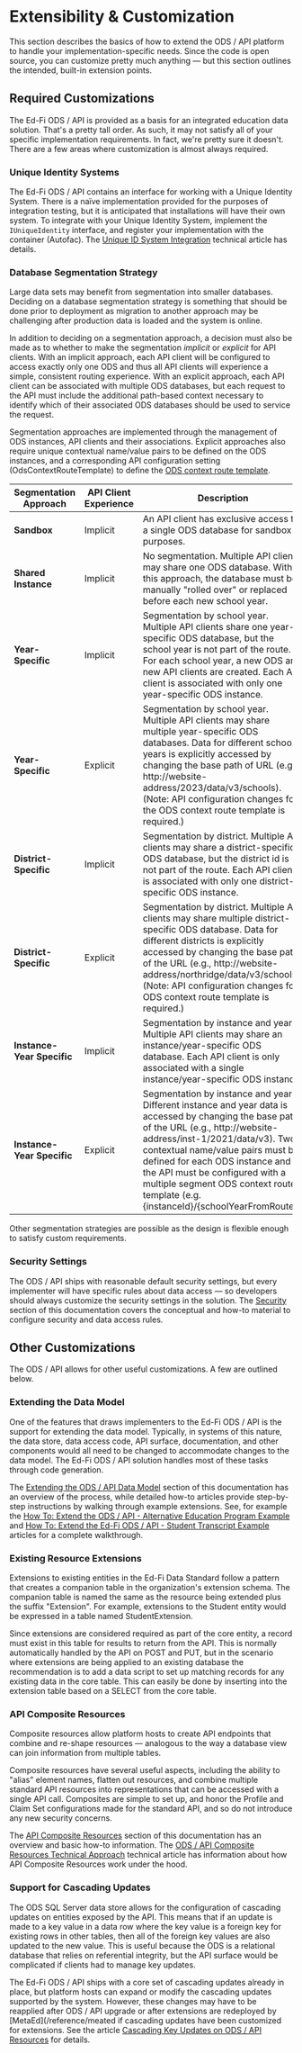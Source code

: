 # Extensibility & Customization

This section describes the basics of how to extend the ODS / API platform to
handle your implementation-specific needs. Since the code is open source, you
can customize pretty much anything — but this section outlines the intended,
built-in extension points.

## Required Customizations

The Ed-Fi ODS / API is provided as a basis for an integrated education data
solution. That's a pretty tall order. As such, it may not satisfy all of your
specific implementation requirements. In fact, we're pretty sure it doesn't.
There are a few areas where customization is almost always required.

### Unique Identity Systems

The Ed-Fi ODS / API contains an interface for working with a Unique Identity
System. There is a naïve implementation provided for the purposes of integration
testing, but it is anticipated that installations will have their own system. To
integrate with your Unique Identity System, implement the `IUniqueIdentity`
interface, and register your implementation with the container (Autofac). The
[Unique ID System
Integration](../../technical-articles/unique-id-system-integration.md)
technical article has details.

### Database Segmentation Strategy

Large data sets may benefit from segmentation into smaller databases. Deciding
on a database segmentation strategy is something that should be done prior to
deployment as migration to another approach may be challenging after production
data is loaded and the system is online.

In addition to deciding on a segmentation approach, a decision must also be made
as to whether to make the segmentation _implicit_ or _explicit_ for API clients.
With an implicit approach, each API client will be configured to access exactly
only one ODS and thus all API clients will experience a simple, consistent
routing experience. With an explicit approach, each API client can be associated
with multiple ODS databases, but each request to the API must include the
additional path-based context necessary to identify which of their associated
ODS databases should be used to service the request.

Segmentation approaches are implemented through the management of ODS instances,
API clients and their associations. Explicit approaches also require unique
contextual name/value pairs to be defined on the ODS instances, and a
corresponding API configuration setting (OdsContextRouteTemplate) to define the
[ODS context route template](../configuration/context-based-routing-for-year-specific-ods.md).

| Segmentation Approach | API Client Experience | Description |
| --- | --- | --- |
| **Sandbox** | Implicit | An API client has exclusive access to a single ODS database for sandbox purposes. |
| **Shared Instance** | Implicit | No segmentation. Multiple API clients may share one ODS database. With this approach, the database must be manually "rolled over" or replaced before each new school year. |
| **Year-Specific** | Implicit | Segmentation by school year. Multiple API clients share one year-specific ODS database, but the school year is not part of the route. For each school year, a new ODS and new API clients are created. Each API client is associated with only one year-specific ODS instance. |
| **Year-Specific** | Explicit | Segmentation by school year. Multiple API clients may share multiple year-specific ODS databases. Data for different school years is explicitly accessed by changing the base path of URL (e.g., http://website-address/2023/data/v3/schools). (Note: API configuration changes for the ODS context route template is required.) |
| **District-Specific** | Implicit | Segmentation by district. Multiple API clients may share a district-specific ODS database, but the district id is not part of the route. Each API client is associated with only one district-specific ODS instance. |
| **District-Specific** | Explicit | Segmentation by district. Multiple API clients may share multiple district-specific ODS database. Data for different districts is explicitly accessed by changing the base path of the URL (e.g., http://website-address/northridge/data/v3/schools). (Note: API configuration changes for ODS context route template is required.) |
| **Instance-Year Specific** | Implicit | Segmentation by instance and year. Multiple API clients may share an instance/year-specific ODS database. Each API client is only associated with a single instance/year-specific ODS instance. |
| **Instance-Year Specific** | Explicit | Segmentation by instance and year. Different instance and year data is accessed by changing the base path of the URL (e.g., http://website-address/inst-1/2021/data/v3). Two contextual name/value pairs must be defined for each ODS instance and the API must be configured with a multiple segment ODS context route template (e.g. {instanceId}/{schoolYearFromRoute}). |

Other segmentation strategies are possible as the design is flexible enough to
satisfy custom requirements.

### Security Settings

The ODS / API ships with reasonable default security settings, but every
implementer will have specific rules about data access — so developers should
always customize the security settings in the solution. The
[Security](../security/readme.md) section
of this documentation covers the conceptual and how-to material to configure
security and data access rules.

## Other Customizations

The ODS / API allows for other useful customizations. A few are outlined below.

### Extending the Data Model

One of the features that draws implementers to the Ed-Fi ODS / API is the
support for extending the data model. Typically, in systems of this nature, the
data store, data access code, API surface, documentation, and other components
would all need to be changed to accommodate changes to the data model. The Ed-Fi
ODS / API solution handles most of these tasks through code generation.

The [Extending the ODS / API Data
Model](./extending-the-ods-api-data-model.md) section of this documentation has
an overview of the process, while detailed how-to articles provide step-by-step
instructions by walking through example extensions. See, for example the [How
To: Extend the ODS / API - Alternative Education Program
Example](../../how-to-guides/how-to-extend-the-ed-fi-ods-api-alternative-education-program-example.md)
and [How To: Extend the Ed-Fi ODS / API - Student Transcript
Example](../../how-to-guides/how-to-extend-the-ed-fi-ods-api-student-transcript-example.md)
articles for a complete walkthrough.

### Existing Resource Extensions

Extensions to existing entities in the Ed-Fi Data Standard follow a pattern that
creates a companion table in the organization's extension schema. The companion
table is named the same as the resource being extended plus the suffix
"Extension". For example, extensions to the Student entity would be expressed in
a table named StudentExtension.

Since extensions are considered required as part of the core entity, a record
must exist in this table for results to return from the API. This is normally
automatically handled by the API on POST and PUT, but in the scenario where
extensions are being applied to an existing database the recommendation is to
add a data script to set up matching records for any existing data in the core
table. This can easily be done by inserting into the extension table based on a
SELECT from the core table.

### API Composite Resources

Composite resources allow platform hosts to create API endpoints that combine
and re-shape resources — analogous to the way a database view can join
information from multiple tables.

Composite resources have several useful aspects, including the ability to
"alias" element names, flatten out resources, and combine multiple standard API
resources into representations that can be accessed with a single API call.
Composites are simple to set up, and honor the Profile and Claim Set
configurations made for the standard API, and so do not introduce any new
security concerns.

The [API Composite
Resources](./api-composite-resources.md)
section of this documentation has an overview and basic how-to information.
The [ODS / API Composite Resources Technical
Approach](../../technical-articles/ods-api-composite-resources-technical-approach.md)
technical article has information about how API Composite Resources work under
the hood.

### Support for Cascading Updates

The ODS SQL Server data store allows for the configuration of cascading updates
on entities exposed by the API. This means that if an update is made to a key
value in a data row where the key value is a foreign key for existing rows in
other tables, then all of the foreign key values are also updated to the new
value. This is useful because the ODS is a relational database that relies on
referential integrity, but the API surface would be complicated if clients had
to manage key updates.

The Ed-Fi ODS / API ships with a core set of cascading updates already in place,
but platform hosts can expand or modify the cascading updates supported by the
system. However, these changes may have to be reapplied after ODS / API upgrade
or after extensions are redeployed by [MetaEd](/reference/meated if cascading
updates have been customized for extensions. See the article [Cascading Key
Updates on ODS / API
Resources](../../technical-articles/cascading-key-updates-on-ods-api-resources.md)
for details.
